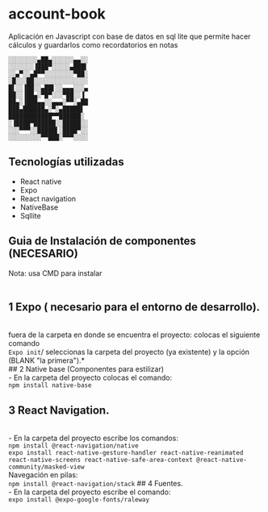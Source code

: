 # account-book

Aplicación en Javascript con base de datos en sql lite que permite hacer cálculos y guardarlos como recordatorios en notas

	░░░░░░░░▄██▄░░░░░░▄▄░░
	░░░░░░░▐███▀░░░░░▄███▌
	░░▄▀░░▄█▀▀░░░░░░░░▀██░
	░█░░░██░░░░░░░░░░░░░░░
	█▌░░▐██░░▄██▌░░▄▄▄░░░▄
	██░░▐██▄░▀█▀░░░▀██░░▐
	██▄░▐███▄▄░░▄▄▄░▀▀░▄██
	███▄██████▄░▀░▄█████▌
	████████████▀▀██████░
	░▐████▀██████░░█████░░
	░░░▀▀▀░░█████▌░████▀░░
	░░░░░░░░░▀▀███░▀▀▀░░░░
## Tecnologías utilizadas

- React native
- Expo
- React navigation
- NativeBase
- Sqllite

## Guia de Instalación de componentes (NECESARIO)
Nota: usa CMD para instalar               
 <br>
## 1 Expo ( necesario para el entorno de desarrollo).
 <br>
fuera de la carpeta en donde se encuentra el proyecto:
colocas el siguiente comando 
<br>
<code>Expo init</code>/ seleccionas la carpeta del proyecto
(ya existente) y la opción (BLANK "la primera").*
<br>
## 2 Native base (Componentes para estilizar)
<br>
- En la carpeta del proyecto colocas el comando:
<br>
<code>npm install native-base</code>
<br>

## 3 React Navigation.
<br>
- En la carpeta del proyecto escribe los comandos:
<br>
<code>npm install @react-navigation/native</code>
<br>
<code>expo install react-native-gesture-handler react-native-reanimated react-native-screens react-native-safe-area-context @react-native-community/masked-view</code>
<br>	
Navegación en pilas:
<br>
<code>npm install @react-navigation/stack</code>
## 4 Fuentes.
<br>
- En la carpeta del proyecto escribe el comando:
<br>
<code>expo install @expo-google-fonts/raleway</code>

		
